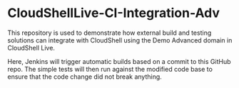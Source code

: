 # CloudShellLive-CI-Integration-Adv

This repository is used to demonstrate how external build and testing solutions can integrate with CloudShell using the Demo Advanced domain in CloudShell Live.

Here, Jenkins will trigger automatic builds based on a commit to this GitHub repo. The simple tests will then run against the modified code base to ensure that the code change did not break anything.
